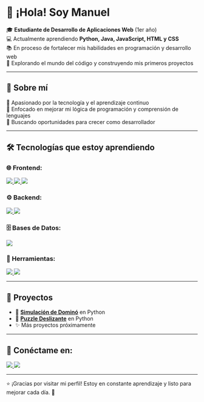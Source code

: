 # 👋 ¡Hola! Soy Manuel  

🎓 **Estudiante de Desarrollo de Aplicaciones Web** (1er año)  
💻 Actualmente aprendiendo **Python, Java, JavaScript, HTML y CSS**  
📚 En proceso de fortalecer mis habilidades en programación y desarrollo web  
🚀 Explorando el mundo del código y construyendo mis primeros proyectos  

---

## 📖 Sobre mí  
🔹 Apasionado por la tecnología y el aprendizaje continuo  
🔹 Enfocado en mejorar mi lógica de programación y comprensión de lenguajes  
🔹 Buscando oportunidades para crecer como desarrollador  

---

## 🛠️ Tecnologías que estoy aprendiendo  
### 🌐 Frontend:
<a href="https://developer.mozilla.org/en-US/docs/Web/HTML" target="_blank">
    <img src="https://img.shields.io/badge/HTML5-E34F26?style=for-the-badge&logo=html5&logoColor=white">
</a>
<a href="https://developer.mozilla.org/en-US/docs/Web/CSS" target="_blank">
    <img src="https://img.shields.io/badge/CSS3-1572B6?style=for-the-badge&logo=css3&logoColor=white">
</a>
<a href="https://developer.mozilla.org/en-US/docs/Web/JavaScript" target="_blank">
    <img src="https://img.shields.io/badge/JavaScript-F7DF1E?style=for-the-badge&logo=javascript&logoColor=black">
</a>

### ⚙️ Backend:
<a href="https://docs.python.org/3/" target="_blank">
    <img src="https://img.shields.io/badge/Python-3776AB?style=for-the-badge&logo=python&logoColor=white">
</a>
<a href="https://docs.oracle.com/en/java/" target="_blank">
    <img src="https://img.shields.io/badge/Java-007396?style=for-the-badge&logo=java&logoColor=white">
</a>

### 🗄️ Bases de Datos:
<a href="https://dev.mysql.com/doc/" target="_blank">
    <img src="https://img.shields.io/badge/MySQL-4479A1?style=for-the-badge&logo=mysql&logoColor=white">
</a>

### 🔧 Herramientas:
<a href="https://git-scm.com/doc" target="_blank">
    <img src="https://img.shields.io/badge/Git-F05032?style=for-the-badge&logo=git&logoColor=white">
</a>
<a href="https://docs.github.com/" target="_blank">
    <img src="https://img.shields.io/badge/GitHub-181717?style=for-the-badge&logo=github&logoColor=white">
</a>
 

---

## 📌 Proyectos  
- 🎲 <a href="https://github.com/Aaranaa00/domino-game" target="_blank"><b>Simulación de Dominó</b></a> en Python  
- 🧩 <a href="https://github.com/Aaranaa00/sliding-puzzle-game" target="_blank"><b>Puzzle Deslizante</b></a> en Python  
- ✨ Más proyectos próximamente 

---

## 🔗 Conéctame en:  
<a href="https://linkedin.com/in/arana00" target="_blank">
    <img src="https://img.shields.io/badge/LinkedIn-0A66C2?style=for-the-badge&logo=linkedin&logoColor=white">
</a>
<a href="https://www.infojobs.net/candidate/cv/view/index.xhtml" target="_blank">
    <img src="https://img.shields.io/badge/InfoJobs-0064FF?style=for-the-badge&logo=infojobs&logoColor=white">
</a>
 
---

⭐ ¡Gracias por visitar mi perfil! Estoy en constante aprendizaje y listo para mejorar cada día. 🚀
